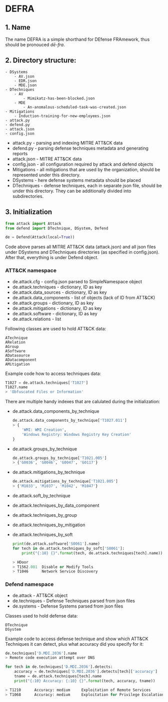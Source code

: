 
# DEFRA

## 1. Name
The name DEFRA is a simple shorthand for DEfense FRAmework, thus should be pronouced *dē-fra*. 

## 2. Directory structure:
```
- DSystems
    - AV.json
    - EDR.json
    - MDE.json
- DTechniques
    - AV
        - Mimikatz-has-been-blocked.json
    - MDE
        - An-anomalous-scheduled-task-was-created.json
- Mitigations
    - Induction-training-for-new-employees.json
- attack.py
- defend.py
- attack.json
- config.json
```

- attack.py - parsing and indexing MITRE ATT&CK data
- defend.py - parsing defense techniques metadata and generating reports
- attack.json - MITRE ATT&CK data
- config.json - all configuration required by attack and defend objects
- Mitigations - all mitigations that are used by the organization, should be represented under this directory.
- DSystems - here defense systems metadata should be placed
- DTechniques - defense techniques, each in separate json file, should be under this directory. They can be additionally divided into subdirectories. 

## 3. Initialization

```python
from attack import Attack
from defend import DTechnique, DSystem, Defend

de = Defend(Attack(local=True))
```
Code above parses all MITRE ATT&CK data (attack.json) and all json files under DSystems and DTechniques directories (as specified in config.json).
After that, everything is under Defend object. 

### ATT&CK namespace

- de.attack.cfg - config.json parsed to SimpleNamespace object
- de.attack.techniques - dictionary, ID as key
- de.attack.data_sources - dictionary, ID as key
- de.attack.data_components - list of objects (lack of ID from ATT&CK)
- de.attack.groups - dictionary, ID as key
- de.attack.mitigations - dictionary, ID as key
- de.attack.software - dictionary, ID as key
- de.attack.relations - list

Following classes are used to hold ATT&CK data:
```
ATechnique
ARelation
AGroup
ASoftware
ADatasource
ADatacomponent
AMitigation
```

Example code how to access techniques data:

```python
T1027 = de.attack.techniques['T1027']
T1027.name
> 'Obfuscated Files or Information'
```

There are multiple handy indexes that are calulated during the initialization:
- de.attack.data_components_by_technique 
    ```python
    de.attack.data_components_by_technique['T1027.011']
    > {
        'WMI: WMI Creation',
        'Windows Registry: Windows Registry Key Creation'
    }
    ```
- de.attack.groups_by_technique
    ```python
    de.attack.groups_by_technique['T1021.005']
    > {'G0036', 'G0046', 'G0047', 'G0117'}
    ```
- de.attack.mitigations_by_technique
    ```python
    de.attack.mitigations_by_technique['T1021.005']
    > {'M1033', 'M1037', 'M1042', 'M1047'}
    ```
- de.attack.soft_by_technique
- de.attack.techniques_by_data_component
- de.attack.techniques_by_group
- de.attack.techniques_by_mitigation
- de.attack.techniques_by_soft

    ```python
    print(de.attack.software['S0061'].name)
    for tech in de.attack.techniques_by_soft['S0061']:
        print("{:10} {}".format(tech, de.attack.techniques[tech].name))
    
    > HDoor
    > T1562.001  Disable or Modify Tools
    > T1046      Network Service Discovery
    ```

### Defend namespace


- de.attack - ATT&CK object
- de.techniques - Defense Techniques parsed from json files
- de.systems - Defense Systems parsed from json files

Classes used to hold defense data:
```
DTechnique
DSystem
```

Example code to access defense technique and show which ATT&CK Techniques it can detect, plus what accuracy did you specify for it:
```python
de.techniques['D.MDI.2036'].name
> Remote code execution attempt over DNS

for tech in de.techniques['D.MDI.2036'].detects:
    accuracy = de.techniques['D.MDI.2036'].detects[tech]['accuracy']
    tname = de.attack.techniques[tech].name
    print("{:10} Accuracy: {:10} {}".format(tech, accuracy, tname))

> T1210      Accuracy: medium     Exploitation of Remote Services
> T1068      Accuracy: medium     Exploitation for Privilege Escalation
```

